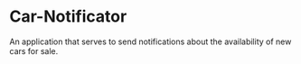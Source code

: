# Car-Notificator
An application that serves to send notifications about the availability of new cars for sale.
